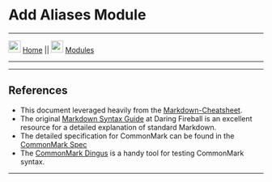 # Add Aliases Module
___
[<img src="https://gitlab.com/public_scope/bash-projects/enhanced-bash-system/-/raw/master/documentation/images/icons/home.png" width="24" />](https://gitlab.com/public_scope/bash-projects/enhanced-bash-system/-/blob/master/documentation/home.md#help-topics-menu) [Home](https://gitlab.com/public_scope/bash-projects/enhanced-bash-system/-/blob/master/documentation/home.md) || [<img src="https://gitlab.com/public_scope/bash-projects/enhanced-bash-system/-/raw/master/documentation/images/icons/application_executable.png" width="24" />](https://gitlab.com/public_scope/bash-projects/enhanced-bash-system/-/blob/master/documentation/modules.md) [Modules](https://gitlab.com/public_scope/bash-projects/enhanced-bash-system/-/blob/master/documentation/modules.md)
___


___
>>>
## References

- This document leveraged heavily from the [Markdown-Cheatsheet](https://github.com/adam-p/markdown-here/wiki/Markdown-Cheatsheet).
- The original [Markdown Syntax Guide](https://daringfireball.net/projects/markdown/syntax)
  at Daring Fireball is an excellent resource for a detailed explanation of standard Markdown.
- The detailed specification for CommonMark can be found in the [CommonMark Spec](https://spec.commonmark.org/current/)
- The [CommonMark Dingus](http://try.commonmark.org) is a handy tool for testing CommonMark syntax.
>>>
___